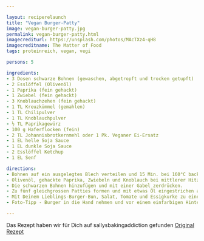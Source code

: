 ```yaml
---

layout: reciperelaunch
title: "Vegan Burger-Patty"
image: vegan-burger-patty.jpg
permalink: vegan-burger-patty.html
imagecrediturl: https://unsplash.com/photos/MAcTXz4-qH8
imagecreditname: The Matter of Food
tags: proteinreich, vegan, vegi

persons: 5

ingredients:
- 3 Dosen schwarze Bohnen (gewaschen, abgetropft und trocken getupft)
- 2 Esslöffel (Olivenöl)
- 1 Paprika (fein gehackt)
- 1 Zwiebel (fein gehackt)
- 3 Knoblauchzehen (fein gehackt)
- 1 TL Kreuzkümmel (gemahlen)
- 1 TL Chilipulver
- 1 TL Knoblauchpulver
- ½ TL Paprikagewürz
- 100 g Haferflocken (fein)
- 2 TL Johannisbrotkernmehl oder 1 Pk. Veganer Ei-Ersatz
- 1 EL helle Soja Sauce 
- 1 EL dunkle Soja Sauce
- 2 Esslöffel Ketchup
- 1 EL Senf

directions:
- Bohnen auf ein ausgelegtes Blech verteilen und 15 Min. bei 160°C backen.
- Olivenöl, gehackte Paprika, Zwiebeln und Knoblauch bei mittlerer Hitze 5-6 Min. anbraten, abtupfen und mit den restlichen Zutaten in eine große Schüssel geben und verrühren.
- Die schwarzen Bohnen hinzufügen und mit einer Gabel zerdrücken.
- Zu fünf gleichgrossen Patties formen und mit etwas Öl eingestrichen auf einem ausgelegtes Blech bei 190 °C, 10 Min. auf jeder Seite backen. 
- Mit Deinem Lieblings-Burger-Bun, Salat, Tomate und Essigkurke zu einem Burger zusammenbauen.
- Foto-Tipp - Burger in die Hand nehmen und vor einem einfarbigen Hintergund, bei Tageslicht von der Seite fotografieren.

---
```


Das Rezept haben wir für Dich auf sallysbakingaddiction gefunden [Original Rezept](
https://sallysbakingaddiction.com/best-black-bean-burgers/)